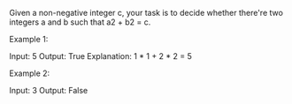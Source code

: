 Given a non-negative integer c, your task is to decide whether there're two integers a and b such that a2 + b2 = c.

Example 1:

Input: 5
Output: True
Explanation: 1 * 1 + 2 * 2 = 5

Example 2:

Input: 3
Output: False
